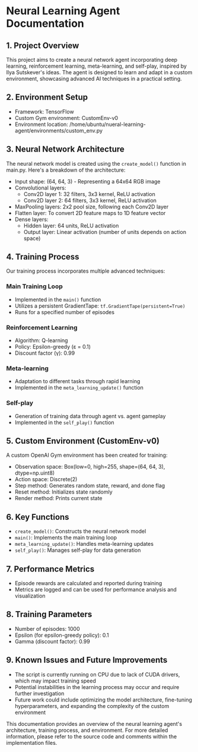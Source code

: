 # Neural Learning Agent Documentation

## 1. Project Overview

This project aims to create a neural network agent incorporating deep learning, reinforcement learning, meta-learning, and self-play, inspired by Ilya Sutskever's ideas. The agent is designed to learn and adapt in a custom environment, showcasing advanced AI techniques in a practical setting.

## 2. Environment Setup

- Framework: TensorFlow
- Custom Gym environment: CustomEnv-v0
- Environment location: /home/ubuntu/nueral-learning-agent/environments/custom_env.py

## 3. Neural Network Architecture

The neural network model is created using the `create_model()` function in main.py. Here's a breakdown of the architecture:

- Input shape: (64, 64, 3) - Representing a 64x64 RGB image
- Convolutional layers:
  - Conv2D layer 1: 32 filters, 3x3 kernel, ReLU activation
  - Conv2D layer 2: 64 filters, 3x3 kernel, ReLU activation
- MaxPooling layers: 2x2 pool size, following each Conv2D layer
- Flatten layer: To convert 2D feature maps to 1D feature vector
- Dense layers:
  - Hidden layer: 64 units, ReLU activation
  - Output layer: Linear activation (number of units depends on action space)

## 4. Training Process

Our training process incorporates multiple advanced techniques:

### Main Training Loop
- Implemented in the `main()` function
- Utilizes a persistent GradientTape: `tf.GradientTape(persistent=True)`
- Runs for a specified number of episodes

### Reinforcement Learning
- Algorithm: Q-learning
- Policy: Epsilon-greedy (ε = 0.1)
- Discount factor (γ): 0.99

### Meta-learning
- Adaptation to different tasks through rapid learning
- Implemented in the `meta_learning_update()` function

### Self-play
- Generation of training data through agent vs. agent gameplay
- Implemented in the `self_play()` function

## 5. Custom Environment (CustomEnv-v0)

A custom OpenAI Gym environment has been created for training:

- Observation space: Box(low=0, high=255, shape=(64, 64, 3), dtype=np.uint8)
- Action space: Discrete(2)
- Step method: Generates random state, reward, and done flag
- Reset method: Initializes state randomly
- Render method: Prints current state

## 6. Key Functions

- `create_model()`: Constructs the neural network model
- `main()`: Implements the main training loop
- `meta_learning_update()`: Handles meta-learning updates
- `self_play()`: Manages self-play for data generation

## 7. Performance Metrics

- Episode rewards are calculated and reported during training
- Metrics are logged and can be used for performance analysis and visualization

## 8. Training Parameters

- Number of episodes: 1000
- Epsilon (for epsilon-greedy policy): 0.1
- Gamma (discount factor): 0.99

## 9. Known Issues and Future Improvements

- The script is currently running on CPU due to lack of CUDA drivers, which may impact training speed
- Potential instabilities in the learning process may occur and require further investigation
- Future work could include optimizing the model architecture, fine-tuning hyperparameters, and expanding the complexity of the custom environment

This documentation provides an overview of the neural learning agent's architecture, training process, and environment. For more detailed information, please refer to the source code and comments within the implementation files.